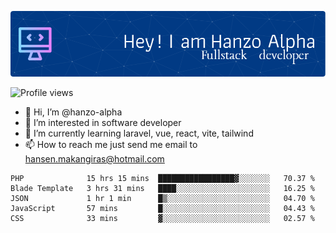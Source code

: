 ![Header](./github-header-image.png)

![Profile views](https://gpvc.arturio.dev/hanzo-alpha)

- 👋 Hi, I’m @hanzo-alpha
- 👀 I’m interested in software developer
- 🌱 I’m currently learning laravel, vue, react, vite, tailwind
- 📫 How to reach me just send me email to hansen.makangiras@hotmail.com 

<!---
hanzo-alpha/hanzo-alpha is a ✨ special ✨ repository because its `README.md` (this file) appears on your GitHub profile.
You can click the Preview link to take a look at your changes.
--->

<!--START_SECTION:waka-->

```text
PHP              15 hrs 15 mins  █████████████████▓░░░░░░░   70.37 %
Blade Template   3 hrs 31 mins   ████░░░░░░░░░░░░░░░░░░░░░   16.25 %
JSON             1 hr 1 min      █▒░░░░░░░░░░░░░░░░░░░░░░░   04.70 %
JavaScript       57 mins         █░░░░░░░░░░░░░░░░░░░░░░░░   04.43 %
CSS              33 mins         ▓░░░░░░░░░░░░░░░░░░░░░░░░   02.57 %
```

<!--END_SECTION:waka-->
